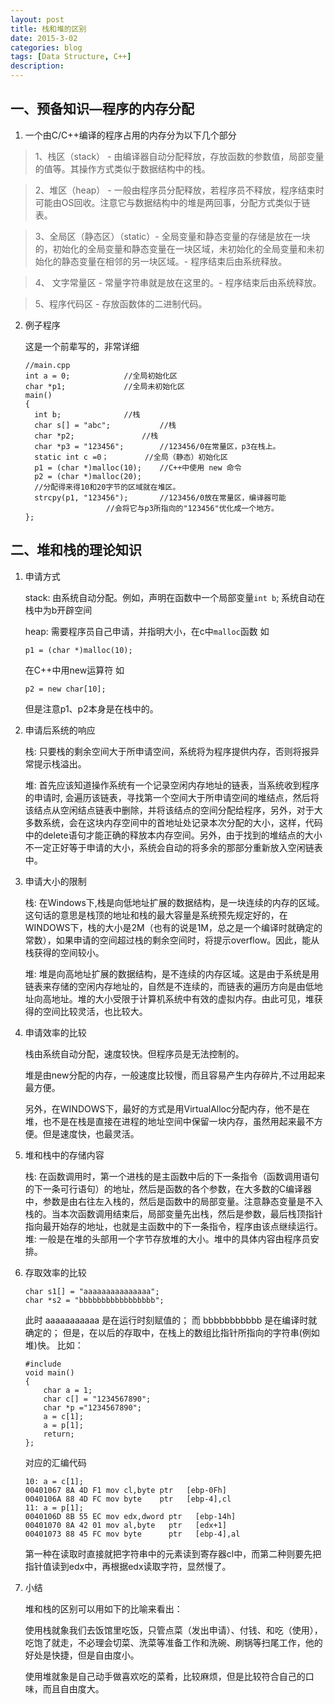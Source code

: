```yaml
---
layout: post
title: 栈和堆的区别
date: 2015-3-02
categories: blog
tags: [Data Structure, C++]
description: 
---
```



## 一、预备知识—程序的内存分配  

  1. 一个由C/C++编译的程序占用的内存分为以下几个部分 

>    1、栈区（stack） - 由编译器自动分配释放，存放函数的参数值，局部变量的值等。其操作方式类似于数据结构中的栈。

>    2、堆区（heap） - 一般由程序员分配释放，若程序员不释放，程序结束时可能由OS回收。注意它与数据结构中的堆是两回事，分配方式类似于链表。

>    3、全局区（静态区）（static）- 全局变量和静态变量的存储是放在一块的，初始化的全局变量和静态变量在一块区域，未初始化的全局变量和未初始化的静态变量在相邻的另一块区域。- 程序结束后由系统释放。

>    4、 文字常量区 - 常量字符串就是放在这里的。- 程序结束后由系统释放。

>    5、程序代码区 - 存放函数体的二进制代码。
   
   
  2. 例子程序
	  
     这是一个前辈写的，非常详细

	  ```
	  //main.cpp
	  int a = 0;   			//全局初始化区
	  char *p1;   			//全局未初始化区
	  main()
	  {
	  	int b;   			//栈
	  	char s[] = "abc";   		//栈
	  	char *p2;   			//栈
	  	char *p3 = "123456";   		//123456/0在常量区，p3在栈上。
	  	static int c =0；   		//全局（静态）初始化区
	  	p1 = (char *)malloc(10);	//C++中使用 new 命令
	  	p2 = (char *)malloc(20);
	  	//分配得来得10和20字节的区域就在堆区。
	  	strcpy(p1, "123456");		//123456/0放在常量区，编译器可能
						//会将它与p3所指向的"123456"优化成一个地方。
	  };
	  ```
   
##  二、堆和栈的理论知识

  1. 申请方式
     
     stack: 由系统自动分配。例如，声明在函数中一个局部变量```int b```; 系统自动在栈中为b开辟空间
     
     heap: 需要程序员自己申请，并指明大小，在c中```malloc```函数
     如
		```
		p1 = (char *)malloc(10);
		```
     在C++中用new运算符
     如
		```
		p2 = new char[10];
		```
     但是注意p1、p2本身是在栈中的。


  2. 申请后系统的响应

     栈: 只要栈的剩余空间大于所申请空间，系统将为程序提供内存，否则将报异常提示栈溢出。

     堆: 首先应该知道操作系统有一个记录空闲内存地址的链表，当系统收到程序的申请时, 会遍历该链表，寻找第一个空间大于所申请空间的堆结点，然后将该结点从空闲结点链表中删除，并将该结点的空间分配给程序，另外，对于大多数系统，会在这块内存空间中的首地址处记录本次分配的大小，这样，代码中的delete语句才能正确的释放本内存空间。另外，由于找到的堆结点的大小不一定正好等于申请的大小，系统会自动的将多余的那部分重新放入空闲链表中。


  3. 申请大小的限制

     栈: 在Windows下,栈是向低地址扩展的数据结构，是一块连续的内存的区域。这句话的意思是栈顶的地址和栈的最大容量是系统预先规定好的，在WINDOWS下，栈的大小是2M（也有的说是1M，总之是一个编译时就确定的常数），如果申请的空间超过栈的剩余空间时，将提示overflow。因此，能从栈获得的空间较小。

     堆: 堆是向高地址扩展的数据结构，是不连续的内存区域。这是由于系统是用链表来存储的空闲内存地址的，自然是不连续的，而链表的遍历方向是由低地址向高地址。堆的大小受限于计算机系统中有效的虚拟内存。由此可见，堆获得的空间比较灵活，也比较大。


  4. 申请效率的比较

     栈由系统自动分配，速度较快。但程序员是无法控制的。

     堆是由new分配的内存，一般速度比较慢，而且容易产生内存碎片,不过用起来最方便。

     另外，在WINDOWS下，最好的方式是用VirtualAlloc分配内存，他不是在堆，也不是在栈是直接在进程的地址空间中保留一块内存，虽然用起来最不方便。但是速度快，也最灵活。


  5. 堆和栈中的存储内容

     栈: 在函数调用时，第一个进栈的是主函数中后的下一条指令（函数调用语句的下一条可行语句）的地址，然后是函数的各个参数，在大多数的C编译器中，参数是由右往左入栈的，然后是函数中的局部变量。注意静态变量是不入栈的。当本次函数调用结束后，局部变量先出栈，然后是参数，最后栈顶指针指向最开始存的地址，也就是主函数中的下一条指令，程序由该点继续运行。
     堆: 一般是在堆的头部用一个字节存放堆的大小。堆中的具体内容由程序员安排。
 
  
  6. 存取效率的比较
 	
	  ``` 
	  char s1[] = "aaaaaaaaaaaaaaa";
	  char *s2 = "bbbbbbbbbbbbbbbbb";
	  ```
	
     此时 aaaaaaaaaaa 是在运行时刻赋值的；
     而 bbbbbbbbbbb 是在编译时就确定的；
     但是，在以后的存取中，在栈上的数组比指针所指向的字符串(例如堆)快。
     比如： 

	  ```
	  #include
	  void main()
	  {
		  char a = 1;
		  char c[] = "1234567890";
		  char *p ="1234567890";
		  a = c[1];
		  a = p[1];
		  return;
	  };
	  ```

     对应的汇编代码

	  ```
	  10: a = c[1];
	  00401067 8A 4D F1 mov cl,byte ptr   [ebp-0Fh]
	  0040106A 88 4D FC mov byte    ptr   [ebp-4],cl
	  11: a = p[1]; 
	  0040106D 8B 55 EC mov edx,dword ptr   [ebp-14h] 
	  00401070 8A 42 01 mov al,byte   ptr   [edx+1] 
	  00401073 88 45 FC mov byte      ptr   [ebp-4],al 
	  ```

     第一种在读取时直接就把字符串中的元素读到寄存器cl中，而第二种则要先把指针值读到edx中，再根据edx读取字符，显然慢了。 
   
   
  7. 小结 

     堆和栈的区别可以用如下的比喻来看出： 

     使用栈就象我们去饭馆里吃饭，只管点菜（发出申请）、付钱、和吃（使用），吃饱了就走，不必理会切菜、洗菜等准备工作和洗碗、刷锅等扫尾工作，他的好处是快捷，但是自由度小。

     使用堆就象是自己动手做喜欢吃的菜肴，比较麻烦，但是比较符合自己的口味，而且自由度大。
